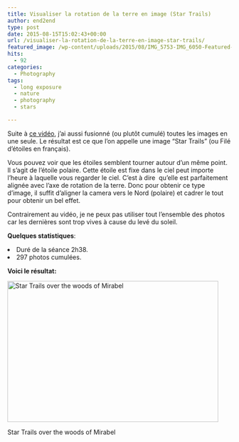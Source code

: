 ```yaml
---
title: Visualiser la rotation de la terre en image (Star Trails)
author: end2end
type: post
date: 2015-08-15T15:02:43+00:00
url: /visualiser-la-rotation-de-la-terre-en-image-star-trails/
featured_image: /wp-content/uploads/2015/08/IMG_5753-IMG_6050-Featured-Image-672x378.jpg
hits:
  - 92
categories:
  - Photography
tags:
  - long exposure
  - nature
  - photography
  - stars

---
```

Suite à [ce vidéo][1], j&#8217;ai aussi fusionné (ou plutôt cumulé) toutes les images en une seule. Le résultat est ce que l&#8217;on appelle une image &#8220;Star Trails&#8221; (ou Filé d&#8217;étoiles en français).<!--more-->

Vous pouvez voir que les étoiles semblent tourner autour d&#8217;un même point. Il s&#8217;agit de l&#8217;étoile polaire. Cette étoile est fixe dans le ciel peut importe l&#8217;heure à laquelle vous regarder le ciel. C&#8217;est à dire  qu&#8217;elle est parfaitement alignée avec l&#8217;axe de rotation de la terre. Donc pour obtenir ce type d&#8217;image, il suffit d’aligner la camera vers le Nord (polaire) et cadrer le tout pour obtenir un bel effet.

Contrairement au vidéo, je ne peux pas utiliser tout l&#8217;ensemble des photos car les dernières sont trop vives à cause du levé du soleil.

**Quelques statistiques**:

<li style="text-align: justify;">
  Duré de la séance 2h38.
</li>
<li style="text-align: justify;">
  297 photos cumulées.
</li>

**Voici le résultat:**

<div id="attachment_1138" style="width: 484px" class="wp-caption alignnone">
  <a href="http://www.end2endzone.com/wp-content/uploads/2015/08/StarStaX_IMG_5753-IMG_6050_lighten_e2ez.jpg"><img aria-describedby="caption-attachment-1138" loading="lazy" class="size-large wp-image-1138" src="http://www.end2endzone.com/wp-content/uploads/2015/08/StarStaX_IMG_5753-IMG_6050_lighten_e2ez-1024x683.jpg" alt="Star Trails over the woods of Mirabel" width="474" height="316" srcset="http://www.end2endzone.com/wp-content/uploads/2015/08/StarStaX_IMG_5753-IMG_6050_lighten_e2ez-1024x683.jpg 1024w, http://www.end2endzone.com/wp-content/uploads/2015/08/StarStaX_IMG_5753-IMG_6050_lighten_e2ez-150x100.jpg 150w, http://www.end2endzone.com/wp-content/uploads/2015/08/StarStaX_IMG_5753-IMG_6050_lighten_e2ez-300x200.jpg 300w, http://www.end2endzone.com/wp-content/uploads/2015/08/StarStaX_IMG_5753-IMG_6050_lighten_e2ez-1620x1080.jpg 1620w, http://www.end2endzone.com/wp-content/uploads/2015/08/StarStaX_IMG_5753-IMG_6050_lighten_e2ez-672x448.jpg 672w" sizes="(max-width: 474px) 100vw, 474px" /></a>
  
  <p id="caption-attachment-1138" class="wp-caption-text">
    Star Trails over the woods of Mirabel
  </p>
</div>

 [1]: /visualiser-la-rotation-de-la-terre-en-video/